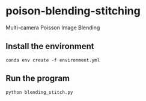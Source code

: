 # poison-blending-stitching

Multi-camera Poisson Image Blending

## Install the environment

`conda env create -f environment.yml`

## Run the program

`python blending_stitch.py`
